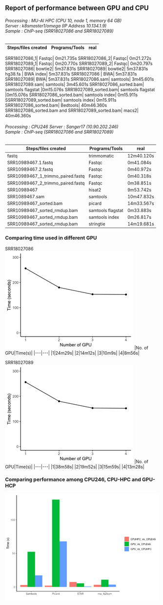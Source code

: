 ## Report of performance between GPU and CPU

###### Processing : MU-AI HPC (CPU 10, node 1, memory 64 GB)<br>Server : k8smaster1/omega (IP Address 10.134.1.9)<br>Sample : ChIP-seq (SRR18027086 and SRR18027089)

Steps/files created | Programs/Tools | real
--- | --- | --- |

SRR18027086_1|	Fastqc|	0m21.735s
SRR18027086_2|	Fastqc|	0m21.272s
SRR18027089_1|	Fastqc|	0m20.770s
SRR18027089_2|	Fastqc|	0m20.797s
SRR18027086|	bowtie2|	5m37.831s
SRR18027089|	bowtie2|	5m37.831s
hg38.fa | BWA index|	5m37.831s
SRR18027086 |	BWA|	5m37.831s
SRR18027089|	BWA|	5m37.831s
SRR18027086.sam|	samtools|	3m45.601s
SRR18027089.sam|	samtools|	3m45.601s
SRR18027086_sorted.bam|	samtools flagstat	|0m15.076s
SRR18027089_sorted.bam|	samtools flagstat	|0m15.076s
SRR18027086_sorted.bam|	samtools index|	0m15.911s
SSRR18027089_sorted.bam|	samtools index|	0m15.911s
SRR18027086_sorted.bam|	Bedtools|	40m46.360s
SRR18027086_sorted.bam and SRR18027089_sorted.bam|	macs2|	40m46.360s

###### Processing : CPU246 Server : Sanger17 (10.90.202.246)<br>Sample : ChIP-seq (SRR18027086 and SRR18027089)

Steps/files created | Programs/Tools | real
--- | --- | ---
fastq|	trimmomatic 	|12m40.120s
SRR10989467.1.fastq	|Fastqc	|0m41.084s
SRR10989467.2.fastq	|Fastqc	|0m40.972s
SRR10989467_1_trimmo_paired.fastq	|Fastqc|	0m40.318s
SRR10989467_2_trimmo_paired.fastq|	Fastqc	|0m38.851s
SRR10989467	|hisat2|	9m53.742s	|
SRR1089467.sam	|samtools	|10m47.832s
SRR10989467_sorted.bam	|picard	|14m33.567s
SRR10989467_sorted_rmdup.bam	|samtools flagstat	|0m33.883s
SRR10989467_sorted_rmdup.bam	|samtools index	|0m26.817s
SRR10989467_sorted_rmdup.bam	|stringtie	|14m19.681s

### Comparing time used in different GPU
SRR18027086
![image](https://github.com/vclabsysbio/AI-MD_RNASeq_ChIPseq/blob/main/RNAseq_Pipeline/Figures/No_GPU_time.png?raw=true)
|No. of GPU|Time(s)|
|---|---|
|1|24m29s|
|2|14m12s|
|3|10m9s|
|4|8m56s|

SRR18027089
![image](https://github.com/vclabsysbio/AI-MD_RNASeq_ChIPseq/blob/main/RNAseq_Pipeline/Figures/No_GPU_time.png?raw=true)
|No. of GPU|Time(s)|
|---|---|
|1|38m58s|
|2|19m52s|
|3|15m59s|
|4|13m28s|

### Comparing performance among CPU246, CPU-HPC and GPU-HCP
![image](https://github.com/vclabsysbio/AI-MD_RNASeq_ChIPseq/blob/main/RNAseq_Pipeline/Figures/Run_CPU-GPU.png)
